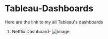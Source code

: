 # Tableau-Dashboards

Here are the link to my all Tableau's dashboards

1) Netflix Dashboard- ![image](https://github.com/user-attachments/assets/d6bef396-43fd-4181-aa24-de13a3b3d56c)

